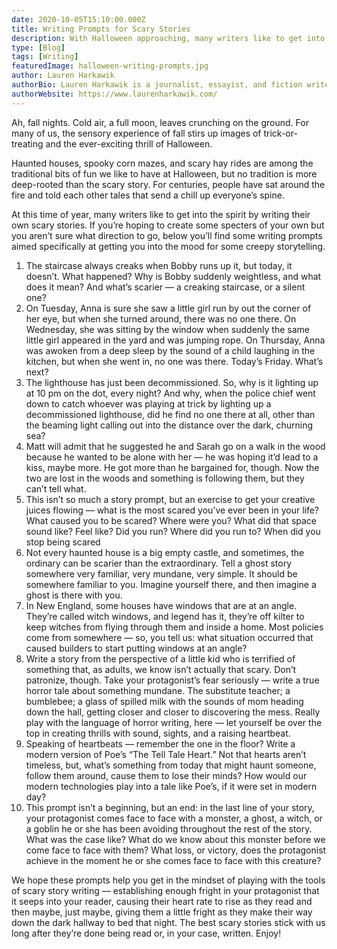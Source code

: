```yaml
---
date: 2020-10-05T15:10:00.000Z
title: Writing Prompts for Scary Stories 
description: With Halloween approaching, many writers like to get into the spirit by writing something with, well, a little spirit (or a few spirits, perhaps). 
type: [Blog]
tags: [Writing]
featuredImage: halloween-writing-prompts.jpg
author: Lauren Harkawik
authorBio: Lauren Harkawik is a journalist, essayist, and fiction writer based in Vermont. You can read her writing on her website.
authorWebsite: https://www.laurenharkawik.com/
---
```


Ah, fall nights. Cold air, a full moon, leaves crunching on the ground. For many of us, the sensory experience of fall stirs up images of trick-or-treating and the ever-exciting thrill of Halloween. 

Haunted houses, spooky corn mazes, and scary hay rides are among the traditional bits of fun we like to have at Halloween, but no tradition is more deep-rooted than the scary story. For centuries, people have sat around the fire and told each other tales that send a chill up everyone’s spine. 

At this time of year, many writers like to get into the spirit by writing their own scary stories. If you’re hoping to create some specters of your own but you aren’t sure what direction to go, below you’ll find some writing prompts aimed specifically at getting you into the mood for some creepy storytelling. 

1. The staircase always creaks when Bobby runs up it, but today, it doesn’t. What happened? Why is Bobby suddenly weightless, and what does it mean? And what’s scarier — a creaking staircase, or a silent one? 
2. On Tuesday, Anna is sure she saw a little girl run by out the corner of her eye, but when she turned around, there was no one there. On Wednesday, she was sitting by the window when suddenly the same little girl appeared in the yard and was jumping rope. On Thursday, Anna was awoken from a deep sleep by the sound of a child laughing in the kitchen, but when she went in, no one was there. Today’s Friday. What’s next? 
3. The lighthouse has just been decommissioned. So, why is it lighting up at 10 pm on the dot, every night? And why, when the police chief went down to catch whoever was playing at trick by lighting up a decommissioned lighthouse, did he find no one there at all, other than the beaming light calling out into the distance over the dark, churning sea?
4. Matt will admit that he suggested he and Sarah go on a walk in the wood because he wanted to be alone with her — he was hoping it’d lead to a kiss, maybe more. He got more than he bargained for, though. Now the two are lost in the woods and something is following them, but they can’t tell what. 
5. This isn’t so much a story prompt, but an exercise to get your creative juices flowing — what is the most scared you’ve ever been in your life? What caused you to be scared? Where were you? What did that space sound like? Feel like? Did you run? Where did you run to? When did you stop being scared 
6. Not every haunted house is a big empty castle, and sometimes, the ordinary can be scarier than the extraordinary. Tell a ghost story somewhere very familiar, very mundane, very simple. It should be somewhere familiar to you. Imagine yourself there, and then imagine a ghost is there with you. 
7. In New England, some houses have windows that are at an angle. They’re called witch windows, and legend has it, they’re off kilter to keep witches from flying through them and inside a home. Most policies come from somewhere — so, you tell us: what situation occurred that caused builders to start putting windows at an angle? 
8. Write a story from the perspective of a little kid who is terrified of something that, as adults, we know isn’t actually that scary. Don’t patronize, though. Take your protagonist’s fear seriously — write a true horror tale about something mundane. The substitute teacher; a bumblebee; a glass of spilled milk with the sounds of mom heading down the hall, getting closer and closer to discovering the mess. Really play with the language of horror writing, here — let yourself be over the top in creating thrills with sound, sights, and a raising heartbeat. 
9. Speaking of heartbeats — remember the one in the floor? Write a modern version of Poe’s “The Tell Tale Heart.” Not that hearts aren’t timeless, but, what’s something from today that might haunt someone, follow them around, cause them to lose their minds? How would our modern technologies play into a tale like Poe’s, if it were set in modern day?
10. This prompt isn’t a beginning, but an end: in the last line of your story, your protagonist comes face to face with a monster, a ghost, a witch, or a goblin he or she has been avoiding throughout the rest of the story. What was the case like? What do we know about this monster before we come face to face with them? What loss, or victory, does the protagonist achieve in the moment he or she comes face to face with this creature?

We hope these prompts help you get in the mindset of playing with the tools of scary story writing — establishing enough fright in your protagonist that it seeps into your reader, causing their heart rate to rise as they read and then maybe, just maybe, giving them a little fright as they make their way down the dark hallway to bed that night. The best scary stories stick with us long after they’re done being read or, in your case, written. Enjoy! 
